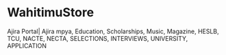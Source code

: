 # WahitimuStore
Ajira Portal| Ajira mpya, Education, Scholarships, Music, Magazine, HESLB, TCU, NACTE, NECTA, SELECTIONS, INTERVIEWS, UNIVERSITY, APPLICATION
